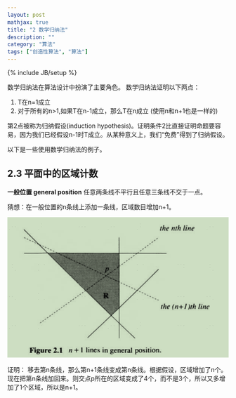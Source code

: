 ```yaml
---
layout: post
mathjax: true
title: "2 数学归纳法"
description: ""
category: "算法"
tags: ["创造性算法", "算法"]
---
```

{% include JB/setup %}


数学归纳法在算法设计中扮演了主要角色。
数学归纳法证明以下两点：
1. T在n=1成立
2. 对于所有的n>1,如果T在n-1成立，那么T在n成立 (使用n和n+1也是一样的)
   
第2点被称为归纳假设(induction hypothesis)。证明条件2比直接证明命题要容易，因为我们已经假设n-1时T成立。从某种意义上，我们“免费”得到了归纳假设。

以下是一些使用数学归纳法的例子。

## 2.3 平面中的区域计数

**一般位置 general position** 任意两条线不平行且任意三条线不交于一点。

猜想：在一般位置的n条线上添加一条线，区域数目增加n+1。

![](/images/2024-05-03-12-10-30.png)

证明：
移去第n条线，那么第n+1条线变成第n条线。根据假设，区域增加了n个。现在把第n条线加回来。则交点p所在的区域变成了4个，而不是3个，所以又多增加了1个区域，所以是n+1。



